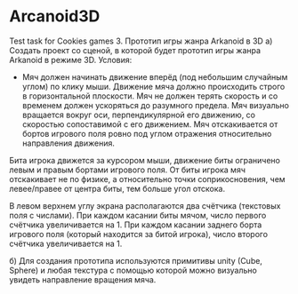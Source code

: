 # Arcanoid3D
Test task for Cookies games
3. Прототип игры жанра Arkanoid в 3D
а) Создать проект со сценой, в которой будет прототип игры жанра Arkanoid в режиме 3D.
Условия: 
- 	Мяч должен начинать движение вперёд (под небольшим случайным углом) по клику мыши. 
Движение мяча должно происходить строго в горизонтальной плоскости.
Мяч не должен терять скорость и со временем должен ускоряться до разумного предела. 
Мяч визуально вращается вокруг оси, перпендикулярной его движению, со скоростью сопоставимой с его движением. Мяч отскакивается от бортов игрового поля ровно под углом отражения относительно направления движения.

Бита игрока движется за курсором мыши, движение биты ограничено левым и правым бортами игрового поля. От биты игрока мяч отскакивает не по физике, а относительно точки соприкосновения, чем левее/правее от центра биты, тем больше угол отскока.

В левом верхнем углу экрана располагаются два счётчика (текстовых поля с числами). При каждом касании биты мячом, число первого счётчика увеличивается на 1.
При каждом касании заднего борта игрового поля (который находится за битой игрока), число второго счётчика увеличивается на 1.

б) Для создания прототипа используются примитивы unity (Cube, Sphere) и любая текстура с помощью которой можно визуально увидеть направление вращения мяча.
